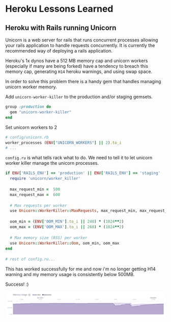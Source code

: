 # Heroku Lessons Learned

## Heroku with Rails running Unicorn

Unicorn is a web server for rails that runs concurrent processes allowing your
rails application to handle requests concurrently. It is currently the
recommended way of deploying a rails application.

Heroku's 1x dynos have a 512 MB memory cap and unicorn workers (especially if
many are being forked) have a tendency to breach this memory cap, generating
`H14` heroku warnings, and using swap space.

In order to solve this problem there is a handy gem that handles managing
unicorn worker memory.

Add `unicorn-worker-killer` to the production and/or staging gemsets.

```ruby
group :production do
  gem "unicorn-worker-killer"
end
```

Set unicorn workers to 2

```ruby
# config/unicorn.rb
worker_processes (ENV["UNICORN_WORKERS"] || 2).to_i
# ...
```

`config.ru` is what tells rack what to do. We need to tell it to let unicorn
worker killer manage the unicorn processes.

```ruby
if ENV['RAILS_ENV'] == 'production' || ENV['RAILS_ENV'] == 'staging'
  require 'unicorn/worker_killer'

  max_request_min =  500
  max_request_max =  600

  # Max requests per worker
  use Unicorn::WorkerKiller::MaxRequests, max_request_min, max_request_max

  oom_min = (ENV['OOM_MIN'].to_i || 240) * (1024**2)
  oom_max = (ENV['OOM_MAX'].to_i || 260) * (1024**2)

  # Max memory size (RSS) per worker
  use Unicorn::WorkerKiller::Oom, oom_min, oom_max
end

# rest of config.ru...
```

This has worked successfully for me and now i'm no longer getting H14 warning
and my memory usage is consistently below 500MB.

Success! :)

![Heroku Success](https://raw.githubusercontent.com/EnigmaCreativeGroup/lessons-learned/master/img/heroku-memory.png)

